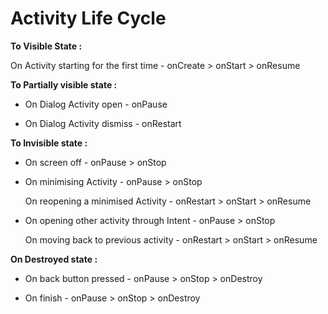 # Activity Life Cycle #

**To Visible State :**

On Activity starting for the first time - onCreate > onStart > onResume

**To Partially visible state :**

* On Dialog Activity open - onPause

* On Dialog Activity dismiss - onRestart

**To Invisible state :**

* On screen off - onPause > onStop

* On minimising Activity - onPause > onStop

  On reopening a minimised Activity - onRestart > onStart > onResume


* On opening other activity through Intent - onPause > onStop

  On moving back to previous activity - onRestart > onStart > onResume

**On Destroyed state :**

* On back button pressed - onPause > onStop > onDestroy

* On finish - onPause > onStop > onDestroy